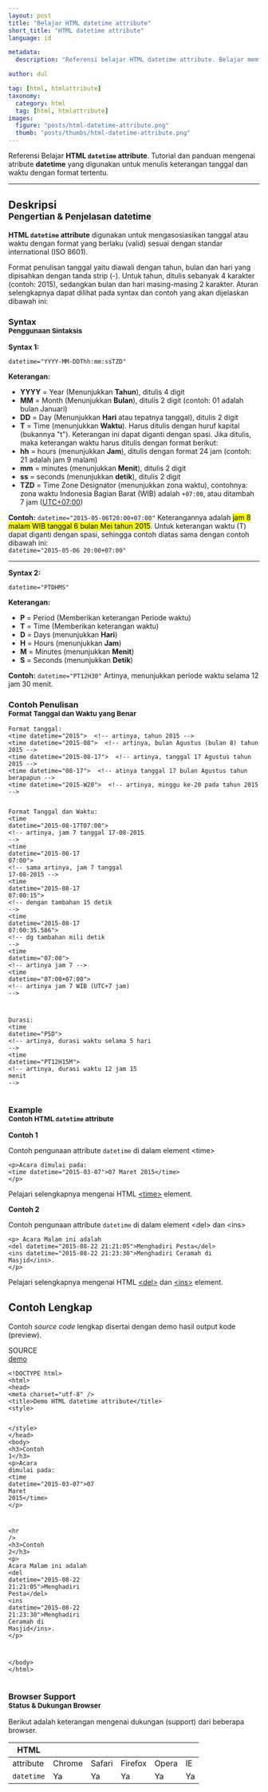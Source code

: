 ```yaml
---
layout: post
title: "Belajar HTML datetime attribute"
short_title: "HTML datetime attribute"
language: id

metadata:
  description: "Referensi belajar HTML datetime attribute. Belajar memformat waktu dalam HTML yang digunakan untuk memberi keterangan tanggal dan waktu mengggunakan atribut datetime"

author: dul

tag: [html, htmlattribute]
taxonomy:
  category: html
  tag: [html, htmlattribute]
images:
  figure: "posts/html-datetime-attribute.png"
  thumb: "posts/thumbs/html-datetime-attribute.png"
---
```

<p class="lead text-muted">
    Referensi Belajar <strong>HTML <code>datetime</code> attribute</strong>. Tutorial dan panduan mengenai atribute <strong>datetime</strong> yang digunakan untuk menulis keterangan tanggal dan waktu dengan format tertentu.
</p>

<hr>
<h2 class="title-sub bd-primary bd-left bd-left-only">Deskripsi <br>
    <small>Pengertian &amp; Penjelasan <span class="highlight">datetime</span></small>
</h2>
<p>
  <strong>HTML <code>datetime</code> attribute</strong> digunakan untuk mengasosiasikan tanggal atau waktu dengan format yang berlaku (valid) sesuai dengan standar international (ISO 8601).
</p>
<p>Format penulisan tanggal yaitu diawali dengan tahun, bulan dan hari yang dipisahkan dengan tanda strip (-). Untuk tahun, ditulis sebanyak 4 karakter (contoh: 2015), sedangkan bulan dan hari masing-masing 2 karakter. Aturan selengkapnya dapat dilihat pada syntax dan contoh yang akan dijelaskan dibawah ini:</p>

<!-- Syntax  -->
<section id="syntax">
    <h3 class="title-sub bd-danger bd-left bd-left-only">Syntax <br>
    <small>Penggunaan Sintaksis</small>
    </h3>
  <div class="dul-callout dul-callout-warning">
  <p><strong>Syntax 1:</strong></p>
<div class="icode itheme syntax">
<pre class="prettyprint highlight language-markup"><code data-language="html" class="html  language-markup">datetime="YYYY-MM-DDThh:mm:ssTZD"</code>
</pre>
</div>
<p><strong>Keterangan:</strong></p>
<ul>
<li><strong>YYYY</strong> = Year (Menunjukkan <strong>Tahun</strong>), ditulis 4 digit</li>
<li><strong>MM</strong> = Month (Menunjukkan <strong>Bulan</strong>), ditulis 2 digit (contoh: 01 adalah bulan Januari)</li>
<li><strong>DD</strong> = Day (Menunjukkan <strong>Hari</strong> atau tepatnya tanggal), ditulis 2 digit</li>
<li><strong>T</strong> = Time (menunjukkan <strong>Waktu</strong>). Harus ditulis dengan huruf kapital (bukannya "t"). Keterangan ini dapat diganti dengan spasi. Jika ditulis, maka keterangan waktu harus ditulis dengan format berikut: </li>
<li><strong>hh</strong> = hours (menunjukkan <strong>Jam</strong>), ditulis dengan format 24 jam (contoh: 21 adalah jam 9 malam)</li>
<li><strong>mm</strong> = minutes (menunjukkan <strong>Menit</strong>), ditulis 2 digit</li>
<li><strong>ss</strong> = seconds (menunjukkan <strong>detik</strong>), ditulis 2 digit</li>
<li><strong>TZD</strong> = Time Zone Designator (menunjukkan zona waktu), contohnya: zona waktu Indonesia Bagian Barat (WIB) adalah <code>+07:00</code>, atau ditambah 7 jam (<a href="https://id.wikipedia.org/wiki/UTC%2B07:00" target="_blank" rel="nofollow">UTC+07:00</a>)</li>

</ul>
<p><strong>Contoh:</strong>
<code class="block inline language-markup">datetime="2015-05-06T20:00+07:00"</code>
Keterangannya adalah <mark>jam 8 malam WIB tanggal 6 bulan Mei tahun 2015</mark>.
Untuk keterangan waktu (T) dapat diganti dengan spasi, sehingga contoh diatas sama dengan contoh dibawah ini:<br>
<code class="block inline language-markup">datetime="2015-05-06 20:00+07:00"</code>
</p>
<hr>
<p><strong>Syntax 2:</strong></p>
<div class="icode itheme syntax">
<pre class="prettyprint highlight language-markup"><code data-language="html" class="html  language-markup">datetime="PTDHMS"</code>
</pre>
</div>
<p><strong>Keterangan:</strong></p>
<ul>
<li><strong>P</strong> = Period (Memberikan keterangan Periode waktu)</li>
<li><strong>T</strong> = Time (Memberikan keterangan waktu)</li>
<li><strong>D</strong> = Days (menunjukkan <strong>Hari</strong>)</li>
<li><strong>H</strong> = Hours (menunjukkan <strong>Jam</strong>)</li>
<li><strong>M</strong> = Minutes (menunjukkan <strong>Menit</strong>)</li>
<li><strong>S</strong> = Seconds (menunjukkan <strong>Detik</strong>)</li>
</ul>
<p><strong>Contoh:</strong>
<code class="block inline language-markup">datetime="PT12H30"</code>
Artinya, menunjukkan periode waktu selama 12 jam 30 menit.
</p>
</div>
</section>

<section class="benar">
    <h3 class="title-sub bd-danger bd-left bd-left-only">Contoh Penulisan <br>
      <small>Format Tanggal dan Waktu yang Benar</small>
    </h3>
<pre class="line-numbers prettyprint highlight language-markup"><code data-language="html" class="html inline language-markup">Format tanggal:
<span class="token tag"><span class="token tag"><span class="token punctuation">&lt;</span>time</span> <span class="token attr-name">datetime</span><span class="token attr-value"><span class="token punctuation">=</span><span class="token punctuation">"</span>2015<span class="token punctuation">"</span></span><span class="token punctuation">&gt;</span></span>  <span class="token comment" >&lt;!-- artinya, tahun 2015 --&gt;</span>
<span class="token tag"><span class="token tag"><span class="token punctuation">&lt;</span>time</span> <span class="token attr-name">datetime</span><span class="token attr-value"><span class="token punctuation">=</span><span class="token punctuation">"</span>2015-08<span class="token punctuation">"</span></span><span class="token punctuation">&gt;</span></span>  <span class="token comment" >&lt;!-- artinya, bulan Agustus (bulan 8) tahun 2015 --&gt;</span>
<span class="token tag"><span class="token tag"><span class="token punctuation">&lt;</span>time</span> <span class="token attr-name">datetime</span><span class="token attr-value"><span class="token punctuation">=</span><span class="token punctuation">"</span>2015-08-17<span class="token punctuation">"</span></span><span class="token punctuation">&gt;</span></span>  <span class="token comment" >&lt;!-- artinya, tanggal 17 Agustus tahun 2015 --&gt;</span>
<span class="token tag"><span class="token tag"><span class="token punctuation">&lt;</span>time</span> <span class="token attr-name">datetime</span><span class="token attr-value"><span class="token punctuation">=</span><span class="token punctuation">"</span>08-17<span class="token punctuation">"</span></span><span class="token punctuation">&gt;</span></span>  <span class="token comment" >&lt;!-- atinya tanggal 17 bulan Agustus tahun berapapun --&gt;</span>
<span class="token tag"><span class="token tag"><span class="token punctuation">&lt;</span>time</span> <span class="token attr-name">datetime</span><span class="token attr-value"><span class="token punctuation">=</span><span class="token punctuation">"</span>2015-W20<span class="token punctuation">"</span></span><span class="token punctuation">&gt;</span></span>  <span class="token comment" >&lt;!-- artinya, minggu ke-20 pada tahun 2015 --&gt;</span>

Format Tanggal dan Waktu:
<span class="token tag"><span class="token tag"><span class="token punctuation">&lt;</span>time</span> <span class="token attr-name">datetime</span><span class="token attr-value"><span class="token punctuation">=</span><span class="token punctuation">"</span>2015-08-17T07:00<span class="token punctuation">"</span></span><span class="token punctuation">&gt;</span></span>  <span class="token comment" >&lt;!-- artinya, jam 7 tanggal 17-08-2015 --&gt;</span>
<span class="token tag"><span class="token tag"><span class="token punctuation">&lt;</span>time</span> <span class="token attr-name">datetime</span><span class="token attr-value"><span class="token punctuation">=</span><span class="token punctuation">"</span>2015-08-17 07:00<span class="token punctuation">"</span></span><span class="token punctuation">&gt;</span></span>  <span class="token comment" >&lt;!-- sama artinya, jam 7 tanggal 17-08-2015 --&gt;</span>
<span class="token tag"><span class="token tag"><span class="token punctuation">&lt;</span>time</span> <span class="token attr-name">datetime</span><span class="token attr-value"><span class="token punctuation">=</span><span class="token punctuation">"</span>2015-08-17 07:00:15<span class="token punctuation">"</span></span><span class="token punctuation">&gt;</span></span>  <span class="token comment" >&lt;!-- dengan tambahan 15 detik --&gt;</span>
<span class="token tag"><span class="token tag"><span class="token punctuation">&lt;</span>time</span> <span class="token attr-name">datetime</span><span class="token attr-value"><span class="token punctuation">=</span><span class="token punctuation">"</span>2015-08-17 07:00:35.586<span class="token punctuation">"</span></span><span class="token punctuation">&gt;</span></span>  <span class="token comment" >&lt;!-- dg tambahan mili detik --&gt;</span>
<span class="token tag"><span class="token tag"><span class="token punctuation">&lt;</span>time</span> <span class="token attr-name">datetime</span><span class="token attr-value"><span class="token punctuation">=</span><span class="token punctuation">"</span>07:00<span class="token punctuation">"</span></span><span class="token punctuation">&gt;</span></span>  <span class="token comment" >&lt;!-- artinya jam 7 --&gt;</span>
<span class="token tag"><span class="token tag"><span class="token punctuation">&lt;</span>time</span> <span class="token attr-name">datetime</span><span class="token attr-value"><span class="token punctuation">=</span><span class="token punctuation">"</span>07:00+07:00<span class="token punctuation">"</span></span><span class="token punctuation">&gt;</span></span>  <span class="token comment" >&lt;!-- artinya jam 7 WIB (UTC+7 jam)  --&gt;</span>

Durasi:
<span class="token tag"><span class="token tag"><span class="token punctuation">&lt;</span>time</span> <span class="token attr-name">datetime</span><span class="token attr-value"><span class="token punctuation">=</span><span class="token punctuation">"</span>P5D<span class="token punctuation">"</span></span><span class="token punctuation">&gt;</span></span>  <span class="token comment" >&lt;!-- artinya, durasi waktu selama 5 hari --&gt;</span>
<span class="token tag"><span class="token tag"><span class="token punctuation">&lt;</span>time</span> <span class="token attr-name">datetime</span><span class="token attr-value"><span class="token punctuation">=</span><span class="token punctuation">"</span>PT12H15M<span class="token punctuation">"</span></span><span class="token punctuation">&gt;</span></span>  <span class="token comment" >&lt;!-- artinya, durasi waktu 12 jam 15 menit --&gt;</span><span aria-hidden="true" class="line-numbers-rows"><span></span><span></span><span></span><span></span><span></span><span></span><span></span><span></span><span></span><span></span><span></span><span></span><span></span><span></span><span></span><span></span><span></span><span></span></span></code>
</pre>
</section>

<!-- Example -->
<section id="example">
  <h3 class="title-sub bd-danger bd-left bd-left-only">Example<br>
    <small>Contoh HTML <code>datetime</code> attribute</small>
  </h3>
  <div class="dul-block">
  <p><strong>Contoh 1</strong></p>
  <p>Contoh pengunaan attribute <code>datetime</code> di dalam element &lt;time&gt;</p>
<!-- HTML Code Example -->
<div class="icode itheme html">
<pre class="line-numbers prettyprint highlight language-markup" data-line="2"><code data-language="html" class="html  language-markup"><span class="token tag"><span class="token tag"><span class="token punctuation">&lt;</span>p</span><span class="token punctuation">&gt;</span></span>Acara dimulai pada:
<span class="token tag"><span class="token tag"><span class="token punctuation">&lt;</span>time</span> <span class="token attr-name">datetime</span><span class="token attr-value"><span class="token punctuation">=</span><span class="token punctuation">"</span>2015-03-07<span class="token punctuation">"</span></span><span class="token punctuation">&gt;</span></span>07 Maret 2015<span class="token tag"><span class="token tag"><span class="token punctuation">&lt;/</span>time</span><span class="token punctuation">&gt;</span></span>
<span class="token tag"><span class="token tag"><span class="token punctuation">&lt;/</span>p</span><span class="token punctuation">&gt;</span></span><span aria-hidden="true" class="line-numbers-rows"><span></span><span></span><span></span></span></code>
</pre>
</div>
  <p>Pelajari selengkapnya mengenai HTML <a href="https://www.apacara.com/blog/html-time-tag.html">&lt;time&gt;</a> element.</p>
  </div>

  <div class="dul-block">
  <p><strong>Contoh 2</strong></p>
  <p>Contoh pengunaan attribute <code>datetime</code> di dalam element &lt;del&gt; dan &lt;ins&gt;</p>
<!-- HTML Code Example -->
<div class="icode itheme html">
<pre class="line-numbers prettyprint highlight language-markup"><code data-language="html" class="html  language-markup"><span class="token tag"><span class="token tag"><span class="token punctuation">&lt;</span>p</span><span class="token punctuation">&gt;</span></span> Acara Malam ini adalah
<span class="token tag"><span class="token tag"><span class="token punctuation">&lt;</span>del</span> <span class="token attr-name">datetime</span><span class="token attr-value"><span class="token punctuation">=</span><span class="token punctuation">"</span>2015-08-22 21:21:05<span class="token punctuation">"</span></span><span class="token punctuation">&gt;</span></span>Menghadiri Pesta<span class="token tag"><span class="token tag"><span class="token punctuation">&lt;/</span>del</span><span class="token punctuation">&gt;</span></span>
<span class="token tag"><span class="token tag"><span class="token punctuation">&lt;</span>ins</span> <span class="token attr-name">datetime</span><span class="token attr-value"><span class="token punctuation">=</span><span class="token punctuation">"</span>2015-08-22 21:23:30<span class="token punctuation">"</span></span><span class="token punctuation">&gt;</span></span>Menghadiri Ceramah di Masjid<span class="token tag"><span class="token tag"><span class="token punctuation">&lt;/</span>ins</span><span class="token punctuation">&gt;</span></span>.
<span class="token tag"><span class="token tag"><span class="token punctuation">&lt;/</span>p</span><span class="token punctuation">&gt;</span></span><span aria-hidden="true" class="line-numbers-rows"><span></span><span></span><span></span><span></span></span></code>
</pre>
</div>
  <p>Pelajari selengkapnya mengenai HTML <a href="https://www.apacara.com/blog/html-del-tag.html">&lt;del&gt;</a> dan <a href="https://www.apacara.com/blog/html-ins-tag.html">&lt;ins&gt;</a> element.</p>
  </div>
</section>
<h2 class="title-sub bd-danger bd-left bd-left-only">Contoh Lengkap
</h2>
<p>Contoh <em>source code</em> lengkap disertai dengan demo hasil output kode (preview).</p>
<div class="icard">
<div class="icard-heading clearfix co-wh bg-pi2">
<div class="icard-bar">
  <div class="icard-bar-left pull-left">
    <i class="fa fa-html5" aria-hidden="true"></i>
    <span>SOURCE</span>
  </div>
  <div class="icard-bar-right pull-right">
    <a href="http://www.apacara.com/example/html/attribute/datetime.html" target="_blank" rel="nofollow"><span>demo</span><i class="fa fa-external-link" role="button"></i></a>
  </div>
</div>
</div>
<div class="icard-body icode itheme bg-gr3">
<pre class="prettyprint highlight max-height language-markup"><code data-language="html" class="inline  language-markup"><span class="token doctype">&lt;!DOCTYPE html&gt;</span>
<span class="token tag"><span class="token tag"><span class="token punctuation">&lt;</span>html</span><span class="token punctuation">&gt;</span></span>
<span class="token tag"><span class="token tag"><span class="token punctuation">&lt;</span>head</span><span class="token punctuation">&gt;</span></span>
<span class="token tag"><span class="token tag"><span class="token punctuation">&lt;</span>meta</span> <span class="token attr-name">charset</span><span class="token attr-value"><span class="token punctuation">=</span><span class="token punctuation">"</span>utf-8<span class="token punctuation">"</span></span> <span class="token punctuation">/&gt;</span></span>
<span class="token tag"><span class="token tag"><span class="token punctuation">&lt;</span>title</span><span class="token punctuation">&gt;</span></span>Demo HTML datetime attribute<span class="token tag"><span class="token tag"><span class="token punctuation">&lt;/</span>title</span><span class="token punctuation">&gt;</span></span>
<span class="token tag"><span class="token tag"><span class="token punctuation">&lt;</span>style</span><span class="token punctuation">&gt;</span></span><span class="token style language-css">

</span><span class="token tag"><span class="token tag"><span class="token punctuation">&lt;/</span>style</span><span class="token punctuation">&gt;</span></span>
<span class="token tag"><span class="token tag"><span class="token punctuation">&lt;/</span>head</span><span class="token punctuation">&gt;</span></span>
<span class="token tag"><span class="token tag"><span class="token punctuation">&lt;</span>body</span><span class="token punctuation">&gt;</span></span>
<span class="token tag"><span class="token tag"><span class="token punctuation">&lt;</span>h3</span><span class="token punctuation">&gt;</span></span>Contoh 1<span class="token tag"><span class="token tag"><span class="token punctuation">&lt;/</span>h3</span><span class="token punctuation">&gt;</span></span>
<span class="token tag"><span class="token tag"><span class="token punctuation">&lt;</span>p</span><span class="token punctuation">&gt;</span></span>Acara dimulai pada:
  <span class="token tag"><span class="token tag"><span class="token punctuation">&lt;</span>time</span> <span class="token attr-name">datetime</span><span class="token attr-value"><span class="token punctuation">=</span><span class="token punctuation">"</span>2015-03-07<span class="token punctuation">"</span></span><span class="token punctuation">&gt;</span></span>07 Maret 2015<span class="token tag"><span class="token tag"><span class="token punctuation">&lt;/</span>time</span><span class="token punctuation">&gt;</span></span>
<span class="token tag"><span class="token tag"><span class="token punctuation">&lt;/</span>p</span><span class="token punctuation">&gt;</span></span>

<span class="token tag"><span class="token tag"><span class="token punctuation">&lt;</span>hr</span> <span class="token punctuation">/&gt;</span></span>
<span class="token tag"><span class="token tag"><span class="token punctuation">&lt;</span>h3</span><span class="token punctuation">&gt;</span></span>Contoh 2<span class="token tag"><span class="token tag"><span class="token punctuation">&lt;/</span>h3</span><span class="token punctuation">&gt;</span></span>
<span class="token tag"><span class="token tag"><span class="token punctuation">&lt;</span>p</span><span class="token punctuation">&gt;</span></span> Acara Malam ini adalah
  <span class="token tag"><span class="token tag"><span class="token punctuation">&lt;</span>del</span> <span class="token attr-name">datetime</span><span class="token attr-value"><span class="token punctuation">=</span><span class="token punctuation">"</span>2015-08-22 21:21:05<span class="token punctuation">"</span></span><span class="token punctuation">&gt;</span></span>Menghadiri Pesta<span class="token tag"><span class="token tag"><span class="token punctuation">&lt;/</span>del</span><span class="token punctuation">&gt;</span></span>
  <span class="token tag"><span class="token tag"><span class="token punctuation">&lt;</span>ins</span> <span class="token attr-name">datetime</span><span class="token attr-value"><span class="token punctuation">=</span><span class="token punctuation">"</span>2015-08-22 21:23:30<span class="token punctuation">"</span></span><span class="token punctuation">&gt;</span></span>Menghadiri Ceramah di Masjid<span class="token tag"><span class="token tag"><span class="token punctuation">&lt;/</span>ins</span><span class="token punctuation">&gt;</span></span>.
<span class="token tag"><span class="token tag"><span class="token punctuation">&lt;/</span>p</span><span class="token punctuation">&gt;</span></span>

<span class="token tag"><span class="token tag"><span class="token punctuation">&lt;/</span>body</span><span class="token punctuation">&gt;</span></span>
<span class="token tag"><span class="token tag"><span class="token punctuation">&lt;/</span>html</span><span class="token punctuation">&gt;</span></span></code>
</pre>
</div>
</div>


<!-- Browser Support -->
<aside id="browser">
<h3 class="title-sub bd-danger bd-left bd-left-only">Browser Support <br>
  <small>Status &amp; Dukungan Browser </small>
</h3>
<p>Berikut adalah keterangan mengenai dukungan (support) dari beberapa browser.</p>
<div class="uk-overflow-container">
  <table class="table uk-table uk-table-striped uk-table-bordered uk-text-nowrap full-width">
        <thead>
          <tr>
            <th>HTML</th>
            <th title="Chrome"><i class="fa fa-chrome fa-lg"></i></th>
            <th title="Safari"><i class="fa fa-safari fa-lg"></i></th>
            <th title="Firefox"><i class="fa fa-firefox fa-lg"></i></th>
            <th title="Opera"><i class="fa fa-opera fa-lg"></i></th>
            <th title="Internet Explorer"><i class="fa fa-internet-explorer fa-lg"></i></th>
          </tr>
        </thead>
        <tbody>
          <tr>
            <td>attribute</td>
            <td>Chrome</td>
            <td>Safari</td>
            <td>Firefox</td>
            <td>Opera</td>
            <td>IE</td>
          </tr>
          <tr>
            <td><code>datetime</code></td>
            <td class="success">Ya</td>
            <td class="success">Ya</td>
            <td class="success">Ya</td>
            <td class="success">Ya</td>
            <td class="success">Ya</td>
          </tr>
        </tbody>
  </table>
</div>

</aside>